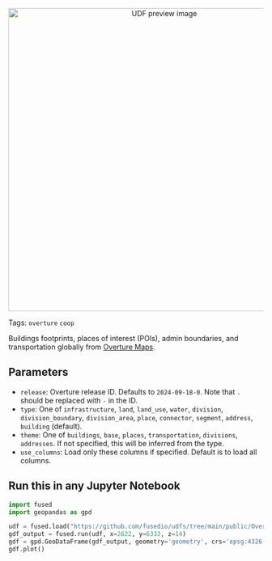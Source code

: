 <!--fused:pin=1-->
<!--fused:preview-->
<p align="center"><img src="https://fused-magic.s3.us-west-2.amazonaws.com/thumbnails/udfs-staging/Overture_Map_Example2.png" width="600" alt="UDF preview image"></p>

<!--fused:tags-->
Tags: `overture` `coop`

<!--fused:readme-->
Buildings footprints, places of interest (POIs), admin boundaries, and transportation globally from [Overture Maps](https://overturemaps.org/).

## Parameters

- `release`: Overture release ID. Defaults to `2024-09-18-0`. Note that `.` should be replaced with `-` in the ID.
- `type`: One of `infrastructure`, `land`, `land_use`, `water`, `division`, `division_boundary`, `division_area`, `place`, `connector`, `segment`, `address`, `building` (default).
- `theme`: One of `buildings`, `base`, `places`, `transportation`, `divisions`, `addresses`. If not specified, this will be inferred from the type.
- `use_columns`: Load only these columns if specified. Default is to load all columns.

## Run this in any Jupyter Notebook

```python
import fused
import geopandas as gpd

udf = fused.load("https://github.com/fusedio/udfs/tree/main/public/Overture_Maps_Example")
gdf_output = fused.run(udf, x=2622, y=6333, z=14)
gdf = gpd.GeoDataFrame(gdf_output, geometry='geometry', crs='epsg:4326')
gdf.plot()
```
